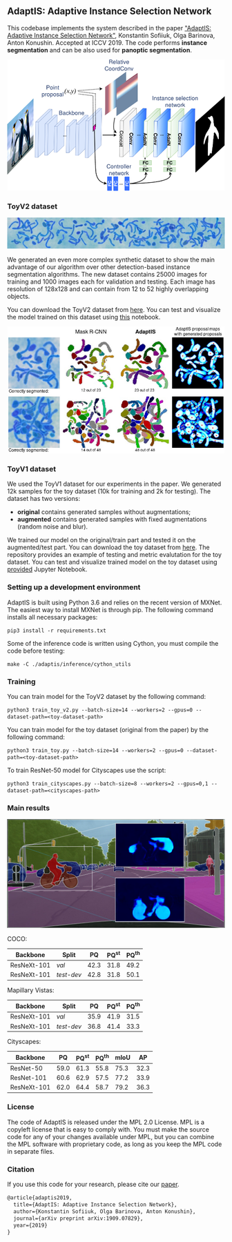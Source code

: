 ## AdaptIS: Adaptive Instance Selection Network
This codebase implements the system described in the paper ["AdaptIS: Adaptive Instance Selection Network"](https://arxiv.org/abs/1909.07829), Konstantin Sofiiuk, Olga Barinova, Anton Konushin. Accepted at ICCV 2019.
The code performs **instance segmentation** and can be also used for **panoptic segmentation**.

<p align="center">
  <img src="./images/adaptis_model_scheme.png" alt="drawing" width="600"/>
</p>


### ToyV2 dataset
![alt text](./images/toy2_wide.jpg)

We generated an even more complex synthetic dataset to show the main advantage of our algorithm over other detection-based instance segmentation algorithms. The new dataset contains 25000 images for training and 1000 images each for validation and testing. Each image has resolution of 128x128 and can contain from 12 to 52 highly overlapping objects.

You can download the ToyV2 dataset from [here](https://drive.google.com/open?id=1iUMuWZUA4wzBC3ka01jkUM5hNqU3rV_U). You can test and visualize the model trained on this dataset using [this](notebooks/test_toy_v2_model.ipynb) notebook.

![alt text](./images/toy_v2_comparison.jpg)


### ToyV1 dataset

We used the ToyV1 dataset for our experiments in the paper. We generated 12k samples for the toy dataset (10k for training and 2k for testing). The dataset has two versions:
* **original** contains generated samples without augmentations;
* **augmented** contains generated samples with fixed augmentations (random noise and blur).

We trained our model on the original/train part and tested it on the augmented/test part. You can download the toy dataset from [here](https://drive.google.com/open?id=161UZrYSE_B3W3hIvs1FaXFvoFaZae4FT). The repository provides an example of testing and metric evalutation for the toy dataset. You can test and visualize trained model on the toy dataset using [provided](notebooks/test_toy_model.ipynb) Jupyter Notebook.


### Setting up a development environment

AdaptIS is built using Python 3.6 and relies on the recent version of MXNet. The easiest way to install MXNet
is through pip. The following command installs all necessary packages:

```
pip3 install -r requirements.txt
```

Some of the inference code is written using Cython, you must compile the code before testing:
```
make -C ./adaptis/inference/cython_utils
```


### Training

You can train model for the ToyV2 dataset by the following command:
```
python3 train_toy_v2.py --batch-size=14 --workers=2 --gpus=0 --dataset-path=<toy-dataset-path>
```

You can train model for the toy dataset (original from the paper) by the following command:
```
python3 train_toy.py --batch-size=14 --workers=2 --gpus=0 --dataset-path=<toy-dataset-path>
```

To train ResNet-50 model for Cityscapes use the script:
```
python3 train_cityscapes.py --batch-size=8 --workers=2 --gpus=0,1 --dataset-path=<cityscapes-path>
```

### Main results

<img src="./images/cityscapes_sample.jpg" alt="drawing" width="600"/>



COCO:

| Backbone         |  Split       |PQ     | PQ<sup>st</sup> | PQ<sup>th</sup> |
| ---------------- | ------------ | ----- | ----- | ---- |
| ResNeXt-101      |     *val*    |  42.3 | 31.8  | 49.2 |
| ResNeXt-101      |  *test-dev*  |  42.8 | 31.8  | 50.1 |

Mapillary Vistas:

| Backbone         |  Split       |PQ    | PQ<sup>st</sup> | PQ<sup>th</sup> |
| ---------------- | ----------- | ----- | ----- | ---- |
| ResNeXt-101      |    *val*    |  35.9 | 41.9  | 31.5 |
| ResNeXt-101      | *test-dev*  |  36.8 | 41.4  | 33.3 |


Cityscapes:

| Backbone         | PQ   | PQ<sup>st</sup> | PQ<sup>th</sup> | mIoU |  AP  |
| ---------------- | ---- | ----- | ----- | ---- | ---- |
| ResNet-50        | 59.0 | 61.3  | 55.8  | 75.3 | 32.3 |
| ResNet-101       | 60.6 | 62.9  | 57.5  | 77.2 | 33.9 |
| ResNeXt-101      | 62.0 | 64.4  | 58.7  | 79.2 | 36.3 |


### License
The code of AdaptIS is released under the MPL 2.0 License. MPL is a copyleft license that is easy to comply with. You must make the source code for any of your changes available under MPL, but you can combine the MPL software with proprietary code, as long as you keep the MPL code in separate files.


### Citation
If you use this code for your research, please cite our [paper](https://arxiv.org/abs/1909.07829).

```
@article{adaptis2019,
  title={AdaptIS: Adaptive Instance Selection Network},
  author={Konstantin Sofiiuk, Olga Barinova, Anton Konushin},
  journal={arXiv preprint arXiv:1909.07829},
  year={2019}
}
```

